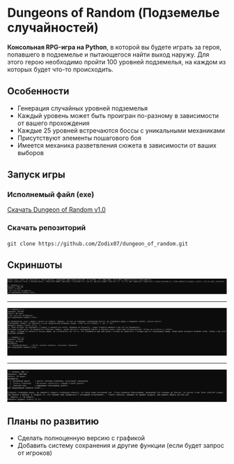 # Dungeons of Random (Подземелье случайностей)

**Консольная RPG-игра на Python**, в которой вы будете играть за героя, попавшего в подземелье и пытающегося найти выход наружу. Для этого герою необходимо пройти 100 уровней подземелья, на каждом из которых будет что-то происходить.

## Особенности
* Генерация случайных уровней подземелья
* Каждый уровень может быть проигран по-разному в зависимости от вашего прохождения
* Каждые 25 уровней встречаются боссы с уникальными механиками
* Присутствуют элементы пошагового боя
* Имеется механика разветвления сюжета в зависимости от ваших выборов

## Запуск игры
### Исполнемый файл (exe)

[Скачать Dungeon of Random v1.0](https://github.com/Zodix07/dungeon_of_random/releases/download/v1.0/dungeon_of_random.exe)

### Скачать репозиторий
`git clone https://github.com/Zodix07/dungeon_of_random.git`

## Скриншоты

![Скриншот_1](/screenshots/image1.png)
***
![Скриншот_2](/screenshots/image2.png)
***
![Скриншот_3](/screenshots/image3.png)

## Планы по развитию
* Сделать полноценную версию с графикой
* Добавить систему сохранения и другие функции (если будет запрос от игроков)